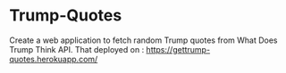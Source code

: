 # Trump-Quotes

Create a web application to fetch random Trump quotes from What Does Trump Think API.
That deployed on : https://gettrump-quotes.herokuapp.com/
